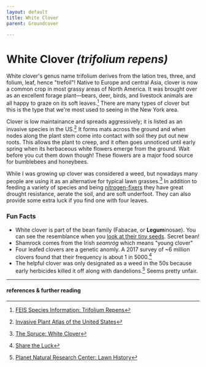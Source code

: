 ```yaml
---
layout: default
title: White Clover
parent: Groundcover

---
```


# White Clover *(trifolium repens)*
White clover's genus name trifolium derives from the lation tres, three, and folium, leaf, hence "trefoil"! Native to Europe and central Asia, clover is now a common crop in most grassy areas of North America. It was brought over as an excellent forage plant—bears, deer, birds, and livestock animals are all happy to graze on its soft leaves.[^1]  There are many types of clover but this is the type that we're most used to seeing in the New York area. 

Clover is low maintainance and spreads aggressively; it is listed as an invasive species in the US.[^2] It forms mats across the ground and when nodes along the plant stem come into contact with soil they put out new roots. This allows the plant to creep, and it often goes unnoticed until early spring when its herbaceous white flowers emerge from the ground. Wait before you cut them down though! These flowers are a major food source for bumblebees and honeybees.

While I was growing up clover was considered a weed, but nowadays many people are using it as an alternative for typical lawn grasses.[^3] In addition to feeding a variety of species and being [nitrogen-fixers](tbd) they have great drought resistance, aerate the soil, and are soft underfoot. They can also provide some extra luck if you find one with four leaves.

### Fun Facts
- White clover is part of the bean family (Fabacae, or **Legum**inosae). You can see the resemblance when you [look at their tiny seeds](https://www.invasive.org/browse/detail.cfm?imgnum=5461285). Secret bean!
- Shamrock comes from the Irish *seamróg* which means "young clover" 
- Four leafed clovers are a genetic anomly. A 2017 survey of ~6 million clovers found that their frequency is about 1 in 5000.[^4]
- The helpful clover was only designated as a weed in the 50s because early herbicides killed it off along with dandelions.[^5] Seems pretty unfair.

---
#### references & further reading
[^1]: [FEIS Species Information: Trifolium Repens](https://www.fs.usda.gov/database/feis/plants/forb/trirep/all.html)
[^2]: [Invasive Plant Atlas of the United States](https://www.invasiveplantatlas.org/subject.html?sub=6557)
[^3]: [The Spruce: White Clover](https://www.thespruce.com/growing-white-clover-trifolium-repens-5101230)
[^4]: [Share the Luck](https://web.archive.org/web/20201205113712/http://www.sharetheluck.ch/single-post/How-rare-are-four-leaf-clovers-really)
[^5]: [Planet Natural Research Center: Lawn History](https://www.planetnatural.com/organic-lawn-care-101/history/)